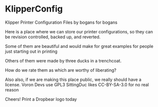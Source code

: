 # KlipperConfig
Klipper Printer Configuration Files by bogans for bogans

Here is a place where we can store our printer configurations, so they can be revision controlled, backed up, and reverted.

Some of them are beautiful and would make for great examples for people just starting out in printing

Others of them were made by three ducks in a trenchcoat.

How do we rate them as which are worthy of liberating?


Also also, if we are making this place public, we really should have a license.
Voron Devs use GPL3
SittingDuc likes CC-BY-SA-3.0 for no real reason

Cheers!
Print a Dropbear logo today
